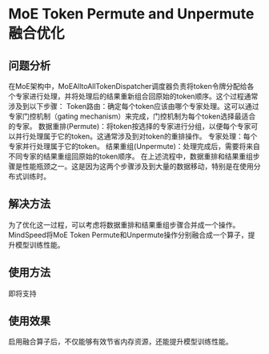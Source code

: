 # MoE Token Permute and Unpermute 融合优化

## 问题分析
在MoE架构中，MoEAlltoAllTokenDispatcher调度器负责将token令牌分配给各个专家进行处理，并将处理后的结果重新组合回原始的token顺序。这个过程通常涉及到以下步骤：
Token路由：确定每个token应该由哪个专家处理。这可以通过专家门控机制（gating mechanism）来完成，门控机制为每个token选择最适合的专家。
数据重排(Permute)：将token按选择的专家进行分组，以便每个专家可以并行处理属于它的token。这通常涉及到对token的重排操作。
专家处理：每个专家并行处理属于它的token。
结果重组(Unpermute)：处理完成后，需要将来自不同专家的结果重组回原始的token顺序。
在上述流程中，数据重排和结果重组步骤是性能瓶颈之一。这是因为这两个步骤涉及到大量的数据移动，特别是在使用分布式训练时。
## 解决方法
为了优化这一过程，可以考虑将数据重排和结果重组步骤合并成一个操作。MindSpeed将MoE Token Permute和Unpermute操作分别融合成一个算子，提升模型训练性能。

## 使用方法
即将支持

## 使用效果 
启用融合算子后，不仅能够有效节省内存资源，还能提升模型训练性能。
